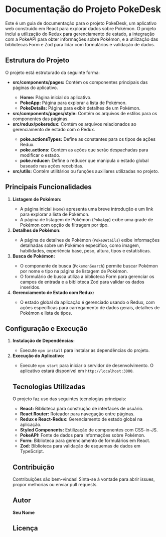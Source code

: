 <body>

<h1>Documentação do Projeto PokeDesk</h1>

<p>Este é um guia de documentação para o projeto PokeDesk, um aplicativo web construído em React para explorar dados sobre Pokémon. O projeto inclui a utilização do Redux para gerenciamento de estado, a integração com a PokeAPI para obter informações sobre Pokémon, e a utilização das bibliotecas Form e Zod para lidar com formulários e validação de dados.</p>

<h2>Estrutura do Projeto</h2>

<p>O projeto está estruturado da seguinte forma:</p>

<ul>
  <li><strong>src/components/pages:</strong> Contém os componentes principais das páginas do aplicativo.</li>
  <ul>
    <li><strong>Home:</strong> Página inicial do aplicativo.</li>
    <li><strong>PokeApp:</strong> Página para explorar a lista de Pokémon.</li>
    <li><strong>PokeDetails:</strong> Página para exibir detalhes de um Pokémon.</li>
  </ul>
  <li><strong>src/components/pages/style:</strong> Contém os arquivos de estilos para os componentes das páginas.</li>
  <li><strong>src/redux/pokeredux:</strong> Contém os arquivos relacionados ao gerenciamento de estado com o Redux.</li>
  <ul>
    <li><strong>poke.actionsTypes:</strong> Define as constantes para os tipos de ações Redux.</li>
    <li><strong>poke.actions:</strong> Contém as ações que serão despachadas para modificar o estado.</li>
    <li><strong>poke.reducer:</strong> Define o reducer que manipula o estado global baseado nas ações recebidas.</li>
  </ul>
  <li><strong>src/utils:</strong> Contém utilitários ou funções auxiliares utilizadas no projeto.</li>
</ul>

<h2>Principais Funcionalidades</h2>

<ol>
  <li><strong>Listagem de Pokémon:</strong></li>
  <ul>
    <li>A página inicial (<code>Home</code>) apresenta uma breve introdução e um link para explorar a lista de Pokémon.</li>
    <li>A página de listagem de Pokémon (<code>PokeApp</code>) exibe uma grade de Pokémon com opção de filtragem por tipo.</li>
  </ul>
  <li><strong>Detalhes de Pokémon:</strong></li>
  <ul>
    <li>A página de detalhes de Pokémon (<code>PokeDetails</code>) exibe informações detalhadas sobre um Pokémon específico, como imagem, habilidades, experiência base, peso, altura, tipos e estatísticas.</li>
  </ul>
  <li><strong>Busca de Pokémon:</strong></li>
  <ul>
    <li>O componente de busca (<code>PokemonSearch</code>) permite buscar Pokémon por nome e tipo na página de listagem de Pokémon.</li>
    <li>O formulário de busca utiliza a biblioteca Form para gerenciar os campos de entrada e a biblioteca Zod para validar os dados inseridos.</li>
  </ul>
  <li><strong>Gerenciamento de Estado com Redux:</strong></li>
  <ul>
    <li>O estado global da aplicação é gerenciado usando o Redux, com ações específicas para carregamento de dados gerais, detalhes de Pokémon e lista de tipos.</li>
  </ul>
</ol>

<h2>Configuração e Execução</h2>

<ol>
  <li><strong>Instalação de Dependências:</strong></li>
  <ul>
    <li>Execute <code>npm install</code> para instalar as dependências do projeto.</li>
  </ul>
  <li><strong>Execução do Aplicativo:</strong></li>
  <ul>
    <li>Execute <code>npm start</code> para iniciar o servidor de desenvolvimento. O aplicativo estará disponível em <code>http://localhost:3000</code>.</li>
  </ul>



<h2>Tecnologias Utilizadas</h2>

<p>O projeto faz uso das seguintes tecnologias principais:</p>

<ul>
  <li><strong>React:</strong> Biblioteca para construção de interfaces de usuário.</li>
  <li><strong>React Router:</strong> Roteador para navegação entre páginas.</li>
  <li><strong>Redux e React-Redux:</strong> Gerenciamento de estado global na aplicação.</li>
  <li><strong>Styled Components:</strong> Estilização de componentes com CSS-in-JS.</li>
  <li><strong>PokeAPI:</strong> Fonte de dados para informações sobre Pokémon.</li>
  <li><strong>Form:</strong> Biblioteca para gerenciamento de formulários em React.</li>
  <li><strong>Zod:</strong> Biblioteca para validação de esquemas de dados em TypeScript.</li>
</ul>

<h2>Contribuição</h2>

<p>Contribuições são bem-vindas! Sinta-se à vontade para abrir issues, propor melhorias ou enviar pull requests.</p>

<h2>Autor</h2>

<p><strong>Seu Nome</strong></p>

<h2>Licença</h2>

</body>
